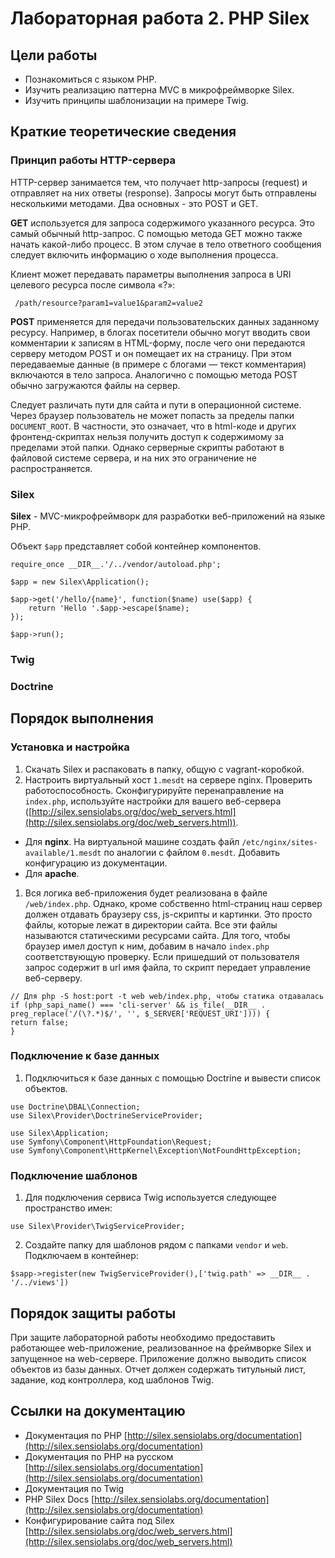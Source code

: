 # Лабораторная работа 2. PHP Silex

## Цели работы
- Познакомиться с языком PHP.
- Изучить реализацию паттерна MVC в микрофреймворке Silex.
- Изучить принципы шаблонизации на примере Twig.

## Краткие теоретические сведения

### Принцип работы HTTP-сервера

HTTP-сервер занимается тем, что получает http-запросы (request) и отправляет на них ответы (response). Запросы могут быть отправлены несколькими методами. Два основных - это POST и GET.

**GET** используется для запроса содержимого указанного ресурса. Это самый обычный http-запрос. С помощью метода GET можно также начать какой-либо процесс. В этом случае в тело ответного сообщения следует включить информацию о ходе выполнения процесса.

Клиент может передавать параметры выполнения запроса в URI целевого ресурса после символа «?»:
```
 /path/resource?param1=value1&param2=value2 
```

**POST** применяется для передачи пользовательских данных заданному ресурсу. Например, в блогах посетители обычно могут вводить свои комментарии к записям в HTML-форму, после чего они передаются серверу методом POST и он помещает их на страницу. При этом передаваемые данные (в примере с блогами — текст комментария) включаются в тело запроса. Аналогично с помощью метода POST обычно загружаются файлы на сервер.

Следует различать пути для сайта и пути в операционной системе. Через браузер пользователь не может попасть за пределы папки `DOCUMENT_ROOT`. В частности, это означает, что в html-коде и других фронтенд-скриптах нельзя получить доступ к содержимому за пределами этой папки. Однако серверные скрипты работают в файловой системе сервера, и на них это ограничение не распространяется.

### Silex

**Silex** - MVC-микрофреймворк для разработки веб-приложений на языке PHP.

Объект `$app` представляет собой контейнер компонентов.

```
require_once __DIR__.'/../vendor/autoload.php'; 

$app = new Silex\Application(); 

$app->get('/hello/{name}', function($name) use($app) { 
    return 'Hello '.$app->escape($name); 
}); 

$app->run(); 
```

### Twig

### Doctrine

## Порядок выполнения
### Установка и настройка 
1. Скачать Silex и распаковать в папку, общую с vagrant-коробкой. 
1. Настроить виртуальный хост `1.mesdt` на сервере nginx. Проверить работоспособность. Сконфигурируйте перенаправление на `index.php`, используйте настройки для вашего веб-сервера ([http://silex.sensiolabs.org/doc/web_servers.html](http://silex.sensiolabs.org/doc/web_servers.html)).
- Для **nginx**. На виртуальной машине создать файл `/etc/nginx/sites-available/1.mesdt` по аналогии с файлом `0.mesdt`. Добавить конфигурацию из документации.
- Для **apache**.
1. Вся логика веб-приложения будет реализована в файле `/web/index.php`. Однако, кроме собственно html-страниц наш сервер должен отдавать браузеру css, js-скрипты и картинки. Это просто файлы, которые лежат в директории сайта. Все эти файлы называются статическими ресурсами сайта. Для того, чтобы браузер имел доступ к ним, добавим в начало `index.php` соответствующую проверку. Если пришедший от пользователя запрос содержит в url имя файла, то скрипт передает управление веб-серверу.
   
```
// Для php -S host:port -t web web/index.php, чтобы статика отдавалась
if (php_sapi_name() === 'cli-server' && is_file(__DIR__ . preg_replace('/(\?.*)$/', '', $_SERVER['REQUEST_URI']))) {
return false;
}
```

### Подключение к базе данных
1. Подключиться к базе данных с помощью Doctrine и вывести список объектов.
```
use Doctrine\DBAL\Connection;
use Silex\Provider\DoctrineServiceProvider;
```

```
use Silex\Application;
use Symfony\Component\HttpFoundation\Request;
use Symfony\Component\HttpKernel\Exception\NotFoundHttpException;
```
### Подключение шаблонов
1. Для подключения сервиса Twig используется следующее пространство имен:
```
use Silex\Provider\TwigServiceProvider;
```
2. Создайте папку для шаблонов рядом с папками `vendor` и `web`. Подключаем в контейнер:
```
$sapp->register(new TwigServiceProvider(),['twig.path' => __DIR__ . '/../views']) 
```

## Порядок защиты работы
При защите лабораторной работы необходимо предоставить работающее web-приложение, реализованное на фреймворке Silex и запущенное на web-сервере. Приложение должно выводить список объектов из базы данных.
Отчет должен содержать титульный лист, задание, код контроллера, код шаблонов Twig.

## Ссылки на документацию
- Документация по PHP [http://silex.sensiolabs.org/documentation](http://silex.sensiolabs.org/documentation)
- Документация по PHP на русском [http://silex.sensiolabs.org/documentation](http://silex.sensiolabs.org/documentation)
- Документация по Twig
- PHP Silex Docs [http://silex.sensiolabs.org/documentation](http://silex.sensiolabs.org/documentation)
- Конфигурирование сайта под Silex [http://silex.sensiolabs.org/doc/web_servers.html](http://silex.sensiolabs.org/doc/web_servers.html)